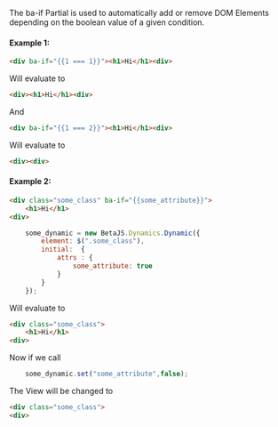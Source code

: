 

The ba-if Partial is used to automatically add or remove DOM Elements depending on the
boolean value of a given condition.


#### Example 1:

```html
<div ba-if="{{1 === 1}}"><h1>Hi</h1><div>
```

Will evaluate to

```html
<div><h1>Hi</h1><div>
```

And


```html
<div ba-if="{{1 === 2}}"><h1>Hi</h1><div>
```

Will evaluate to

```html
<div><div>
```

#### Example 2:

```html
<div class="some_class" ba-if="{{some_attribute}}">
    <h1>Hi</h1>
<div>
```

```js
    some_dynamic = new BetaJS.Dynamics.Dynamic({
        element: $(".some_class"),
        initial:  {
            attrs : {
                some_attribute: true
            }
        }
    });
```

Will evaluate to

```html
<div class="some_class">
    <h1>Hi</h1>
<div>
```

Now if we call

```js
    some_dynamic.set("some_attribute",false);
```

The View will be changed to

```html
<div class="some_class">
<div>
```
